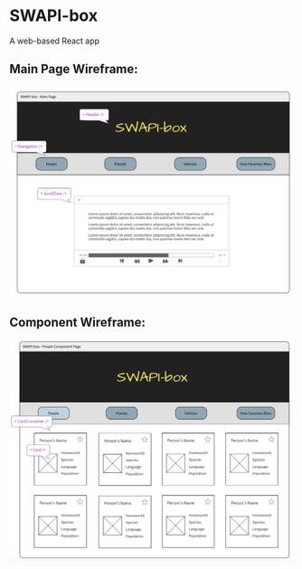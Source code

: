# SWAPI-box
A web-based React app

## Main Page Wireframe:
![Wireframe](swapi-box-wireframe-main.png)

## Component Wireframe:
![Wireframe](swapi-box-wireframe-component.png)
